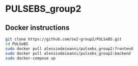 # PULSEBS_group2


## Docker instructions

```bash
git clone https://github.com/se2-group2/PULSeBS.git
cd PULSeBS
sudo docker pull alessiodeioanni/pulsebs_group2:frontend
sudo docker pull alessiodeioanni/pulsebs_group2:backend
sudo docker-compose up
```


